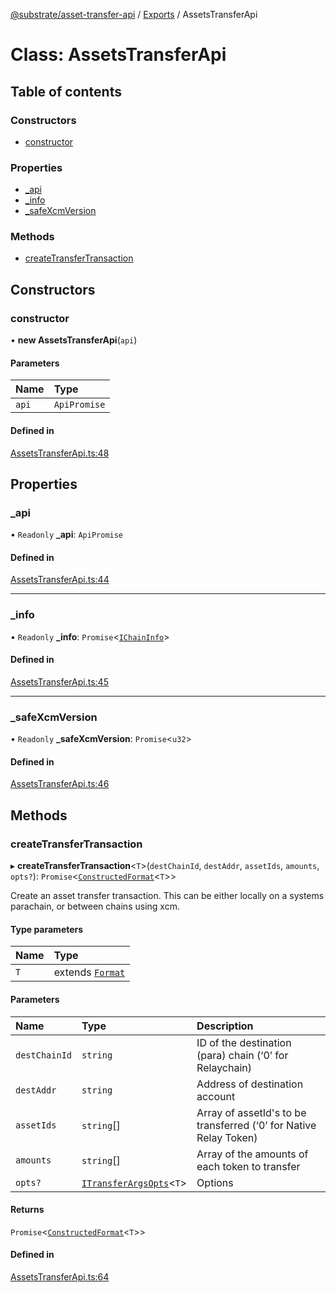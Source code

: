 [@substrate/asset-transfer-api](../README.md) / [Exports](../modules.md) / AssetsTransferApi

# Class: AssetsTransferApi

## Table of contents

### Constructors

- [constructor](AssetsTransferApi.md#constructor)

### Properties

- [\_api](AssetsTransferApi.md#_api)
- [\_info](AssetsTransferApi.md#_info)
- [\_safeXcmVersion](AssetsTransferApi.md#_safexcmversion)

### Methods

- [createTransferTransaction](AssetsTransferApi.md#createtransfertransaction)

## Constructors

### constructor

• **new AssetsTransferApi**(`api`)

#### Parameters

| Name | Type |
| :------ | :------ |
| `api` | `ApiPromise` |

#### Defined in

[AssetsTransferApi.ts:48](https://github.com/paritytech/asset-transfer-api/blob/84176ef/src/AssetsTransferApi.ts#L48)

## Properties

### \_api

• `Readonly` **\_api**: `ApiPromise`

#### Defined in

[AssetsTransferApi.ts:44](https://github.com/paritytech/asset-transfer-api/blob/84176ef/src/AssetsTransferApi.ts#L44)

___

### \_info

• `Readonly` **\_info**: `Promise`<[`IChainInfo`](../interfaces/internal_.IChainInfo.md)\>

#### Defined in

[AssetsTransferApi.ts:45](https://github.com/paritytech/asset-transfer-api/blob/84176ef/src/AssetsTransferApi.ts#L45)

___

### \_safeXcmVersion

• `Readonly` **\_safeXcmVersion**: `Promise`<`u32`\>

#### Defined in

[AssetsTransferApi.ts:46](https://github.com/paritytech/asset-transfer-api/blob/84176ef/src/AssetsTransferApi.ts#L46)

## Methods

### createTransferTransaction

▸ **createTransferTransaction**<`T`\>(`destChainId`, `destAddr`, `assetIds`, `amounts`, `opts?`): `Promise`<[`ConstructedFormat`](../modules/internal_.md#constructedformat)<`T`\>\>

Create an asset transfer transaction. This can be either locally on a systems parachain,
or between chains using xcm.

#### Type parameters

| Name | Type |
| :------ | :------ |
| `T` | extends [`Format`](../modules/internal_.md#format) |

#### Parameters

| Name | Type | Description |
| :------ | :------ | :------ |
| `destChainId` | `string` | ID of the destination (para) chain (‘0’ for Relaychain) |
| `destAddr` | `string` | Address of destination account |
| `assetIds` | `string`[] | Array of assetId's to be transferred (‘0’ for Native Relay Token) |
| `amounts` | `string`[] | Array of the amounts of each token to transfer |
| `opts?` | [`ITransferArgsOpts`](../interfaces/internal_.ITransferArgsOpts.md)<`T`\> | Options |

#### Returns

`Promise`<[`ConstructedFormat`](../modules/internal_.md#constructedformat)<`T`\>\>

#### Defined in

[AssetsTransferApi.ts:64](https://github.com/paritytech/asset-transfer-api/blob/84176ef/src/AssetsTransferApi.ts#L64)
